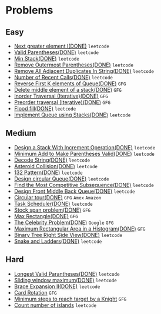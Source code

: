 # Problems

## Easy
- [Next greater element I(DONE)](https://leetcode.com/problems/next-greater-element-i/) `leetcode`
- [Valid Parentheses(DONE)](https://leetcode.com/problems/valid-parentheses/) `leetcode`
- [Min Stack(DONE)](https://leetcode.com/problems/min-stack/) `leetcode`
- [Remove Outermost Parentheses(DONE)](https://leetcode.com/problems/remove-outermost-parentheses/) `leetcode`
- [Remove All Adjacent Duplicates In String(DONE)](https://leetcode.com/problems/remove-all-adjacent-duplicates-in-string/) `leetcode`
- [Number of Recent Calls(DONE)](https://leetcode.com/problems/number-of-recent-calls/) `leetcode`
- [Reverse First K elements of Queue(DONE)](https://practice.geeksforgeeks.org/problems/reverse-first-k-elements-of-queue/1/) `GFG`
- [Delete middle element of a stack(DONE)](https://practice.geeksforgeeks.org/problems/delete-middle-element-of-a-stack/1/) `GFG`
- [Inorder Traversal (Iterative)(DONE)](https://practice.geeksforgeeks.org/problems/inorder-traversal-iterative/1/) `GFG`
- [Preorder traversal (Iterative)(DONE)](https://practice.geeksforgeeks.org/problems/preorder-traversal-iterative/1/) `GFG`
- [Flood fill(DONE)](https://leetcode.com/problems/flood-fill/) `leetcode`
- [Implement Queue using Stacks(DONE)](https://leetcode.com/problems/implement-queue-using-stacks/) `leetcode`

## Medium
- [Design a Stack With Increment Operation(DONE)](https://leetcode.com/problems/design-a-stack-with-increment-operation/) `leetcode`
- [Minimum Add to Make Parentheses Valid(DONE)](https://leetcode.com/problems/minimum-add-to-make-parentheses-valid/) `leetcode`
- [Decode String(DONE)](https://leetcode.com/problems/decode-string/) `leetcode`
- [Asteroid Collision(DONE)](https://leetcode.com/problems/asteroid-collision/) `leetcode`
- [132 Pattern(DONE)](https://leetcode.com/problems/132-pattern/) `leetcode`
- [Design circular Queue(DONE)](https://leetcode.com/problems/design-circular-queue/) `leetcode`
- [Find the Most Competitive Subsequence(DONE)](https://leetcode.com/problems/find-the-most-competitive-subsequence/) `leetcode`
- [Design Front Middle Back Queue(DONE)](https://leetcode.com/problems/design-front-middle-back-queue/) `leetcode`
- [Circular tour(DONE)](https://practice.geeksforgeeks.org/problems/circular-tour/1) `GFG` `Amex` `Amazon`
- [Task Scheduler(DONE)](https://leetcode.com/problems/task-scheduler/) `leetcode`
- [Stock span problem(DONE)](https://practice.geeksforgeeks.org/problems/stock-span-problem-1587115621/1/) `GFG`
- [Max Rectangle(DONE)](https://practice.geeksforgeeks.org/problems/max-rectangle/1/) `GFG`
- [The Celebrity Problem(DONE)](https://practice.geeksforgeeks.org/problems/the-celebrity-problem/1/) `Google` `GFG`
- [Maximum Rectangular Area in a Histogram(DONE)](https://practice.geeksforgeeks.org/problems/maximum-rectangular-area-in-a-histogram-1587115620/1/) `GFG`
- [Binary Tree Right Side View(DONE)](https://leetcode.com/problems/binary-tree-right-side-view/) `leetcode`
- [Snake and Ladders(DONE)](https://leetcode.com/problems/snakes-and-ladders/) `leetcode`

## Hard
- [Longest Valid Parantheses(DONE)](https://leetcode.com/problems/longest-valid-parentheses/) `leetcode`
- [Sliding window maximum(DONE)](https://leetcode.com/problems/sliding-window-maximum/) `leetcode`
- [Brace Expansion II(DONE)](https://leetcode.com/problems/brace-expansion-ii/) `leetcode`
- [Card Rotation](https://practice.geeksforgeeks.org/problems/card-rotation5834/1/) `GFG`
- [Minimum steps to reach target by a Knight](https://www.geeksforgeeks.org/minimum-steps-reach-target-knight/) `GFG`
- [Count number of islands](https://leetcode.com/problems/number-of-islands/) `leetcode`
